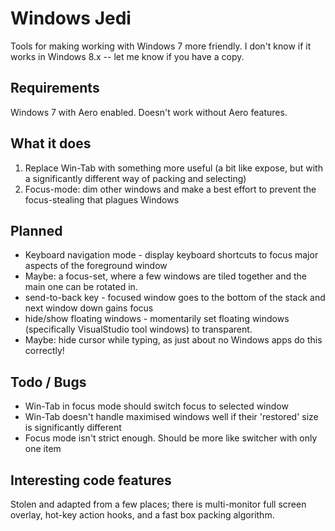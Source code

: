 Windows Jedi
============

Tools for making working with Windows 7 more friendly.
I don't know if it works in Windows 8.x -- let me know if you have a copy.

Requirements
------------
Windows 7 with Aero enabled. Doesn't work without Aero features.

What it does
------------
 1. Replace Win-Tab with something more useful (a bit like expose, but with a significantly different way of packing and selecting)
 2. Focus-mode: dim other windows and make a best effort to prevent the focus-stealing that plagues Windows
 
Planned
-------
 * Keyboard navigation mode - display keyboard shortcuts to focus major aspects of the foreground window
 * Maybe: a focus-set, where a few windows are tiled together and the main one can be rotated in.
 * send-to-back key - focused window goes to the bottom of the stack and next window down gains focus
 * hide/show floating windows - momentarily set floating windows (specifically VisualStudio tool windows) to transparent.
 * Maybe: hide cursor while typing, as just about no Windows apps do this correctly! 

Todo / Bugs
-----------
 * Win-Tab in focus mode should switch focus to selected window
 * Win-Tab doesn't handle maximised windows well if their 'restored' size is significantly different
 * Focus mode isn't strict enough. Should be more like switcher with only one item

Interesting code features
-------------------------
Stolen and adapted from a few places; there is multi-monitor full screen overlay, hot-key action hooks, and a fast box packing algorithm.